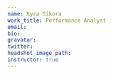 ```yaml
---
name: Kyra Sikora
work_title: Performance Analyst
email:
bio:
gravatar:
twitter:
headshot_image_path:
instructor: true
---
```



